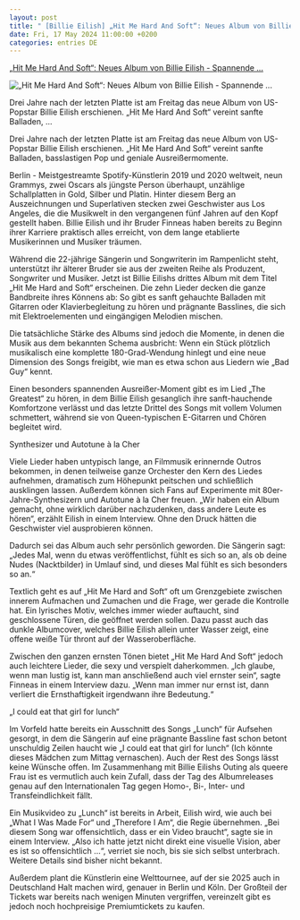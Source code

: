 ```yaml
---
layout: post
title: " [Billie Eilish] „Hit Me Hard And Soft“: Neues Album von Billie Eilish - Spannende ..."
date: Fri, 17 May 2024 11:00:00 +0200
categories: entries DE
---
```

[„Hit Me Hard And Soft“: Neues Album von Billie Eilish - Spannende ...](https://www.mz.de/kultur/neues-album-von-billie-eilish-spannende-ausreisser-momente-3846022)

![„Hit Me Hard And Soft“: Neues Album von Billie Eilish - Spannende ...](https://bmg-images.forward-publishing.io/2024/05/17/9b42480a-b852-46db-bbc4-d6f678f6ee84.jpeg?rect=0%2C107%2C2048%2C1152&w=1024)

Drei Jahre nach der letzten Platte ist am Freitag das neue Album von US-Popstar Billie Eilish erschienen. „Hit Me Hard And Soft“ vereint sanfte Balladen, ...

Drei Jahre nach der letzten Platte ist am Freitag das neue Album von US-Popstar Billie Eilish erschienen. „Hit Me Hard And Soft“ vereint sanfte Balladen, basslastigen Pop und geniale Ausreißermomente.

Berlin - Meistgestreamte Spotify-Künstlerin 2019 und 2020 weltweit, neun Grammys, zwei Oscars als jüngste Person überhaupt, unzählige Schallplatten in Gold, Silber und Platin. Hinter diesem Berg an Auszeichnungen und Superlativen stecken zwei Geschwister aus Los Angeles, die die Musikwelt in den vergangenen fünf Jahren auf den Kopf gestellt haben. Billie Eilish und ihr Bruder Finneas haben bereits zu Beginn ihrer Karriere praktisch alles erreicht, von dem lange etablierte Musikerinnen und Musiker träumen.

Während die 22-jährige Sängerin und Songwriterin im Rampenlicht steht, unterstützt ihr älterer Bruder sie aus der zweiten Reihe als Produzent, Songwriter und Musiker. Jetzt ist Billie Eilishs drittes Album mit dem Titel „Hit Me Hard and Soft“ erscheinen. Die zehn Lieder decken die ganze Bandbreite ihres Könnens ab: So gibt es sanft gehauchte Balladen mit Gitarren oder Klavierbegleitung zu hören und prägnante Basslines, die sich mit Elektroelementen und eingängigen Melodien mischen.

Die tatsächliche Stärke des Albums sind jedoch die Momente, in denen die Musik aus dem bekannten Schema ausbricht: Wenn ein Stück plötzlich musikalisch eine komplette 180-Grad-Wendung hinlegt und eine neue Dimension des Songs freigibt, wie man es etwa schon aus Liedern wie „Bad Guy“ kennt.

Einen besonders spannenden Ausreißer-Moment gibt es im Lied „The Greatest“ zu hören, in dem Billie Eilish gesanglich ihre sanft-hauchende Komfortzone verlässt und das letzte Drittel des Songs mit vollem Volumen schmettert, während sie von Queen-typischen E-Gitarren und Chören begleitet wird.

Synthesizer und Autotune à la Cher

Viele Lieder haben untypisch lange, an Filmmusik erinnernde Outros bekommen, in denen teilweise ganze Orchester den Kern des Liedes aufnehmen, dramatisch zum Höhepunkt peitschen und schließlich ausklingen lassen. Außerdem können sich Fans auf Experimente mit 80er-Jahre-Synthesizern und Autotune à la Cher freuen. „Wir haben ein Album gemacht, ohne wirklich darüber nachzudenken, dass andere Leute es hören“, erzählt Eilish in einem Interview. Ohne den Druck hätten die Geschwister viel ausprobieren können.

Dadurch sei das Album auch sehr persönlich geworden. Die Sängerin sagt: „Jedes Mal, wenn du etwas veröffentlichst, fühlt es sich so an, als ob deine Nudes (Nacktbilder) in Umlauf sind, und dieses Mal fühlt es sich besonders so an.“

Textlich geht es auf „Hit Me Hard and Soft“ oft um Grenzgebiete zwischen innerem Aufmachen und Zumachen und die Frage, wer gerade die Kontrolle hat. Ein lyrisches Motiv, welches immer wieder auftaucht, sind geschlossene Türen, die geöffnet werden sollen. Dazu passt auch das dunkle Albumcover, welches Billie Eilish allein unter Wasser zeigt, eine offene weiße Tür thront auf der Wasseroberfläche.

Zwischen den ganzen ernsten Tönen bietet „Hit Me Hard And Soft“ jedoch auch leichtere Lieder, die sexy und verspielt daherkommen. „Ich glaube, wenn man lustig ist, kann man anschließend auch viel ernster sein“, sagte Finneas in einem Interview dazu. „Wenn man immer nur ernst ist, dann verliert die Ernsthaftigkeit irgendwann ihre Bedeutung.“

„I could eat that girl for lunch“

Im Vorfeld hatte bereits ein Ausschnitt des Songs „Lunch“ für Aufsehen gesorgt, in dem die Sängerin auf eine prägnante Bassline fast schon betont unschuldig Zeilen haucht wie „I could eat that girl for lunch“ (Ich könnte dieses Mädchen zum Mittag vernaschen). Auch der Rest des Songs lässt keine Wünsche offen. Im Zusammenhang mit Billie Eilishs Outing als queere Frau ist es vermutlich auch kein Zufall, dass der Tag des Albumreleases genau auf den Internationalen Tag gegen Homo-, Bi-, Inter- und Transfeindlichkeit fällt.

Ein Musikvideo zu „Lunch“ ist bereits in Arbeit, Eilish wird, wie auch bei „What I Was Made For“ und „Therefore I Am“, die Regie übernehmen. „Bei diesem Song war offensichtlich, dass er ein Video braucht“, sagte sie in einem Interview. „Also ich hatte jetzt nicht direkt eine visuelle Vision, aber es ist so offensichtlich ...“, verriet sie noch, bis sie sich selbst unterbrach. Weitere Details sind bisher nicht bekannt.

Außerdem plant die Künstlerin eine Welttournee, auf der sie 2025 auch in Deutschland Halt machen wird, genauer in Berlin und Köln. Der Großteil der Tickets war bereits nach wenigen Minuten vergriffen, vereinzelt gibt es jedoch noch hochpreisige Premiumtickets zu kaufen.

